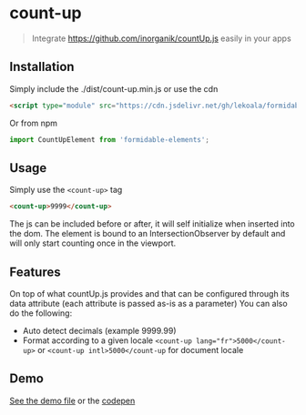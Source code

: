 # count-up

> Integrate https://github.com/inorganik/countUp.js easily in your apps

## Installation

Simply include the ./dist/count-up.min.js or use the cdn

```html
<script type="module" src="https://cdn.jsdelivr.net/gh/lekoala/formidable-elements@master/dist/count-up.min.js"></script>
```

Or from npm

```js
import CountUpElement from 'formidable-elements';
```

## Usage

Simply use the `<count-up>` tag

```html
<count-up>9999</count-up>
```

The js can be included before or after, it will self initialize when inserted into the dom.
The element is bound to an IntersectionObserver by default and will only start counting once in the viewport.

## Features

On top of what countUp.js provides and that can be configured through its data attribute (each attribute is passed as-is as a parameter)
You can also do the following:

- Auto detect decimals (example 9999.99)
- Format according to a given locale `<count-up lang="fr">5000</count-up>` or `<count-up intl>5000</count-up` for document locale

## Demo

[See the demo file](../demo/count-up.html) or the [codepen](https://codepen.io/lekoalabe/pen/MWxJoGN)

